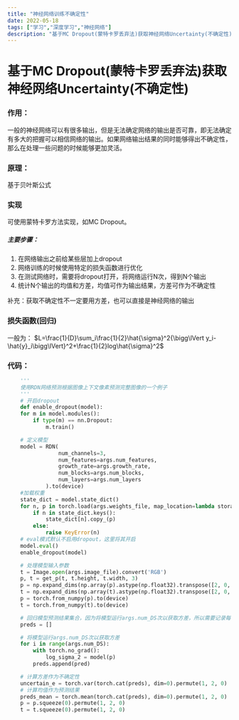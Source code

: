 ```yaml
---
title: "神经网络训练不确定性"
date: 2022-05-18
tags: ["学习","深度学习","神经网络"]
description: "基于MC Dropout(蒙特卡罗丢弃法)获取神经网络Uncertainty(不确定性)"
---
```


# 基于MC Dropout(蒙特卡罗丢弃法)获取神经网络Uncertainty(不确定性)

### 作用：
一般的神经网络可以有很多输出，但是无法确定网络的输出是否可靠，即无法确定有多大的把握可以相信网络的输出。如果网络输出结果的同时能够得出不确定性，那么在处理一些问题的时候能够更加灵活。

### 原理：
基于贝叶斯公式

### 实现
可使用蒙特卡罗方法实现，如MC Dropout。

##### 主要步骤：
1. 在网络输出之前给某些层加上dropout
2. 网络训练的时候使用特定的损失函数进行优化
3. 在测试网络时，需要将dropout打开，将网络运行N次，得到N个输出
4. 统计N个输出的均值和方差，均值可作为输出结果，方差可作为不确定性

补充：获取不确定性不一定要用方差，也可以直接是神经网络的输出
### 损失函数(回归)
一般为：
$L=\frac{1}{D}\sum_i\frac{1}{2}\hat{\sigma}^2{\bigg\lVert y_i-\hat{y}_i\bigg\lVert}^2+\frac{1}{2}log\hat{\sigma}^2$


### 代码：
```python
    '''
    使用RDN网络预测根据图像上下文像素预测完整图像的一个例子
    '''
    # 开启dropout
    def enable_dropout(model):
    for m in model.modules():
        if type(m) == nn.Dropout:
            m.train()

    # 定义模型
    model = RDN(
                num_channels=3,
                num_features=args.num_features,
                growth_rate=args.growth_rate,
                num_blocks=args.num_blocks,
                num_layers=args.num_layers
            ).to(device)
    #加载权重
    state_dict = model.state_dict()
    for n, p in torch.load(args.weights_file, map_location=lambda storage, loc: storage).items():
        if n in state_dict.keys():
            state_dict[n].copy_(p)
        else:
            raise KeyError(n)
    # eval模式默认不启用dropout，这里将其开启
    model.eval()
    enable_dropout(model)

    # 处理模型输入参数
    t = Image.open(args.image_file).convert('RGB')
    p, t = get_p(t, t.height, t.width, 3)
    p = np.expand_dims(np.array(p).astype(np.float32).transpose([2, 0, 1]), 0) / 255.0
    t = np.expand_dims(np.array(t).astype(np.float32).transpose([2, 0, 1]), 0) / 255.0
    p = torch.from_numpy(p).to(device)
    t = torch.from_numpy(t).to(device)

    # 回归模型预测结果集合，因为将模型运行args.num_DS次以获取方差，所以需要记录每一次预测结果
    preds = []

    # 将模型运行args.num_DS次以获取方差
    for i in range(args.num_DS):
        with torch.no_grad():
            log_sigma_2 = model(p)
        preds.append(pred)

    # 计算方差作为不确定性
    uncertain_e = torch.var(torch.cat(preds), dim=0).permute(1, 2, 0)
    # 计算均值作为预测结果
    preds_mean = torch.mean(torch.cat(preds), dim=0).permute(1, 2, 0)
    p = p.squeeze(0).permute(1, 2, 0)
    t = t.squeeze(0).permute(1, 2, 0)
```
